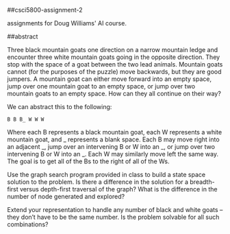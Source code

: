 ##csci5800-assignment-2

assignments for Doug Williams' AI course.

##abstract

Three black mountain goats one direction on a narrow mountain ledge and encounter three white mountain goats going in the opposite direction. They stop with the space of a goat between the two lead animals. Mountain goats cannot (for the purposes of the puzzle) move backwards, but they are good jumpers. A mountain goat can either move forward into an empty space, jump over one mountain goat to an empty space, or jump over two mountain goats to an empty space. How can they all continue on their way?

We can abstract this to the following: 

```
B B B_ W W W
```

Where each B represents a black mountain goat, each W represents a white mountain goat, and _ represents a blank space. Each B may move right into an adjacent _, jump over an intervening B or W into an _, or jump over two intervening B or W into an _. Each W may similarly move left the same way. The goal is to get all of the Bs to the right of all of the Ws.

Use the graph search program provided in class to build a state space solution to the problem. Is there a difference in the solution for a breadth-first versus depth-first traversal of the graph? What is the difference in the number of node generated and explored?

Extend your representation to handle any number of black and white goats – they don’t have to be the same number. Is the problem solvable for all such combinations?
